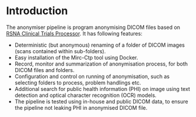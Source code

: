 # Introduction
The anonymiser pipeline is program anonymising DICOM files based on [RSNA Clinical Trials Processor](https://mircwiki.rsna.org/index.php?title=MIRC_CTP). It has following features:

- Deterministic (but anonymous) renaming of a folder of DICOM images (scans contained within sub-folders).
- Easy installation of the Mirc-Ctp tool using Docker.
- Record, monitor and summarization of anonymisation process, for both DICOM files and folders.
- Configuration and control on running of anonymisation, such as selecting folders to process, problem handlings etc.
- Additional search for public health information (PHI) on image using text detection and optical character recognition (OCR) models.
- The pipeline is tested using in-house and public DICOM data, to ensure the pipeline not leaking PHI in anonymised DICOM file.

